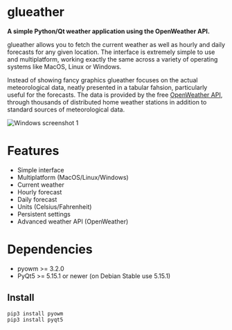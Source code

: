 # glueather

**A simple Python/Qt weather application using the OpenWeather API.**

glueather allows you to fetch the current weather as well as hourly and daily forecasts for any given location. The interface is extremely simple to use and multiplatform, working exactly the same across a variety of operating systems like MacOS, Linux or Windows.

Instead of showing fancy graphics glueather focuses on the actual meteorological data, neatly presented in a tabular fahsion, particularly useful for the forecasts. The data is provided by the free [OpenWeather API](https://openweathermap.org/), through thousands of distributed home weather stations in addition to standard sources of meteorological data.

![Windows screenshot 1](https://i.imgur.com/lTc87Yq.png)

# Features

* Simple interface
* Multiplatform (MacOS/Linux/Windows)
* Current weather
* Hourly forecast
* Daily forecast
* Units (Celsius/Fahrenheit)
* Persistent settings
* Advanced weather API (OpenWeather)

# Dependencies

* pyowm >= 3.2.0
* PyQt5 >= 5.15.1 or newer (on Debian Stable use 5.15.1) 

## Install

```
pip3 install pyowm
pip3 install pyqt5
```
